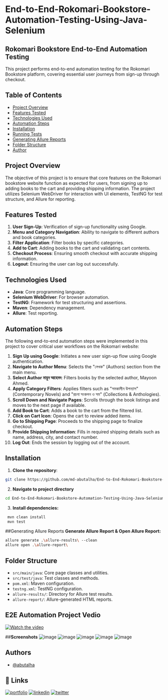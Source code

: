 # End-to-End-Rokomari-Bookstore-Automation-Testing-Using-Java-Selenium
## Rokomari Bookstore End-to-End Automation Testing

This project performs end-to-end automation testing for the Rokomari Bookstore platform, covering essential user journeys from sign-up through checkout.

## Table of Contents
- [Project Overview](#project-overview)
- [Features Tested](#features-tested)
- [Technologies Used](#technologies-used)
- [Automation Steps](#automation-steps)
- [Installation](#installation)
- [Running Tests](#running-tests)
- [Generating Allure Reports](#generating-allure-reports)
- [Folder Structure](#folder-structure)
- [Author](#author)

## Project Overview
The objective of this project is to ensure that core features on the Rokomari bookstore website function as expected for users, from signing up to adding books to the cart and providing shipping information. The project utilizes Selenium WebDriver for interaction with UI elements, TestNG for test structure, and Allure for reporting.

## Features Tested
1. **User Sign-Up**: Verification of sign-up functionality using Google.
2. **Menu and Category Navigation**: Ability to navigate to different authors and book categories.
3. **Filter Application**: Filter books by specific categories.
4. **Add to Cart**: Adding books to the cart and validating cart contents.
5. **Checkout Process**: Ensuring smooth checkout with accurate shipping information.
6. **Logout**: Ensuring the user can log out successfully.

## Technologies Used
- **Java**: Core programming language.
- **Selenium WebDriver**: For browser automation.
- **TestNG**: Framework for test structuring and assertions.
- **Maven**: Dependency management.
- **Allure**: Test reporting.

## Automation Steps
The following end-to-end automation steps were implemented in this project to cover critical user workflows on the Rokomari website:

1. **Sign Up using Google**: Initiates a new user sign-up flow using Google authentication.
2. **Navigate to Author Menu**: Selects the "লেখক" (Authors) section from the main menu.
3. **Select Author মায়ুন আহেমদ**: Filters books by the selected author, Mayoon Ahmed.
4. **Apply Category Filters**: Applies filters such as "সমকালীন উপন্যাস" (Contemporary Novels) and "রচনা সংকলন ও সম" (Collections & Anthologies).
5. **Scroll Down and Navigate Pages**: Scrolls through the book listings and moves to the next page if available.
6. **Add Book to Cart**: Adds a book to the cart from the filtered list.
7. **Click on Cart Icon**: Opens the cart to review added items.
8. **Go to Shipping Page**: Proceeds to the shipping page to finalize checkout.
9. **Provide Shipping Information**: Fills in required shipping details such as name, address, city, and contact number.
10. **Log Out**: Ends the session by logging out of the account.

## Installation
1. **Clone the repository**:
```bash
git clone https://github.com/md-abutalha/End-to-End-Rokomari-Bookstore-Automation-Testing-Using-Java-Selenium.git
```
2. **Navigate to project directory**
```bash
cd End-to-End-Rokomari-Bookstore-Automation-Testing-Using-Java-Selenium
```
3. **Install dependencies:**
```bash
 mvn clean install
 mvn test


```
##Generating Allure Reports
**Generate Allure Report & Open Allure Report:**
```bash
allure generate .\allure-results\ --clean
allure open .\allure-report\ 
```
## Folder Structure
- `src/main/java`: Core page classes and utilities.
- `src/test/java`: Test classes and methods.
- `pom.xml`: Maven configuration.
- `testng.xml`: TestNG configuration.
- `allure-results/`: Directory for Allure test results.
- `allure-report/`: Allure-generated HTML reports.

## E2E Automation Project Vedio
[![Watch the video](https://img.youtube.com/vi/2-FjDvooIL0/0.jpg)](https://youtu.be/Op4NIyb5KAE?si=8KAITpadhWXCdaWd)


##__Screenshots__
![image](https://github.com/user-attachments/assets/8051acdf-2627-4a5f-ab19-97f28adabf43)
![image](https://github.com/user-attachments/assets/441b2558-18eb-40a2-aa0f-9f82be6abe47)
![image](https://github.com/user-attachments/assets/55cd1ef6-b6d0-4fa9-8603-7dea53bd9343)
![image](https://github.com/user-attachments/assets/8a2252cd-2792-4402-ad68-4425165dd4ff)
![image](https://github.com/user-attachments/assets/3abc2846-bb35-4ff9-b9c0-94d581a64381)

## Authors

- [@abutalha](https://github.com/md-abutalha)


## 🔗 Links
[![portfolio](https://img.shields.io/badge/my_portfolio-000?style=for-the-badge&logo=ko-fi&logoColor=white)](https://github.com/md-abutalha)
[![linkedin](https://img.shields.io/badge/linkedin-0A66C2?style=for-the-badge&logo=linkedin&logoColor=white)](https://www.linkedin.com/in/abu-talha1/)
[![twitter](https://img.shields.io/badge/twitter-1DA1F2?style=for-the-badge&logo=twitter&logoColor=white)](https://x.com/abu_talha0x)








